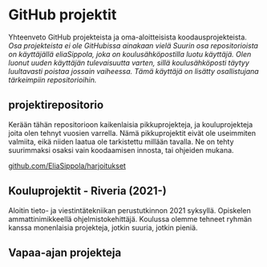 # GitHub projektit
Yhteenveto GitHub projekteista ja oma-aloitteisista koodausprojekteista.  
*Osa projekteista ei ole GitHubissa ainakaan vielä*
*Suurin osa repositorioista on käyttäjällä eliaSippola, joka on koulusähköpostilla luotu käyttäjä. Olen luonut uuden käyttäjän tulevaisuutta varten, sillä koulusähköposti täytyy luultavasti poistaa jossain vaiheessa. Tämä käyttäjä on lisätty osallistujana tärkeimpiin repositorioihin.*

## projektirepositorio
Kerään tähän repositorioon kaikenlaisia pikkuprojekteja, ja kouluprojekteja joita olen tehnyt vuosien varrella. Nämä pikkuprojektit eivät ole useimmiten valmiita, eikä niiden laatua ole tarkistettu millään tavalla. Ne on tehty suurimmaksi osaksi vain koodaamisen innosta, tai ohjeiden mukana.

[github.com/EliaSippola/harjoitukset](https://github.com/EliaSippola/harjoitukset)

## Kouluprojektit - Riveria (2021-)
Aloitin tieto- ja viestintätekniikan perustutkinnon 2021 syksyllä. Opiskelen ammattinimikkeellä ohjelmistokehittäjä. Koulussa olemme tehneet ryhmän kanssa monenlaisia projekteja, jotkin suuria, jotkin pieniä.


## Vapaa-ajan projekteja
